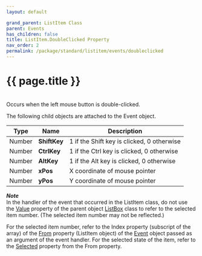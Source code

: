 ```yaml
---
layout: default

grand_parent: ListItem Class
parent: Events
has_children: false
title: ListItem.DoubleClicked Property
nav_order: 2
permalink: /package/standard/listitem/events/doubleclicked
---
```

# {{ page.title }}
<br>
Occurs when the left mouse button is double-clicked.

 

The following child objects are attached to the Event object.

|  Type  | Name           | Description                                |
|:------:|----------------|--------------------------------------------|
| Number |  **ShiftKey**  | 1 if the Shift key is clicked, 0 otherwise |
| Number | **CtrlKey** | 1 if the Ctrl key is clicked, 0 otherwise  |
| Number |   **AltKey**   | 1 if the Alt key is clicked, 0 otherwise   |
| Number |    **xPos**    | X coordinate of mouse pointer              |
| Number |    **yPos**    | Y coordinate of mouse pointer              |

***Note***<br>
In the handler of the event that occurred in the ListItem class, do not use the <a href="/package/standard/listbox/properties/value">Value</a> property of the parent object <a href="/package/standard/listbox">ListBox</a> class to refer to the selected item number. (The selected item number may not be reflected.)

For the selected item number, refer to the Index property (subscript of the array) of the <a href="/package/system/event/properties/from">From</a> property (ListItem object) of the <a href="/package/system/event">Event</a> object passed as an argument of the event handler. For the selected state of the item, refer to the <a href="/package/standard/listitem/properties/selected">Selected</a> property from the From property. 
